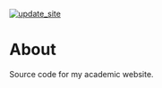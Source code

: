 [![update_site](https://github.com/agarbuno/agarbuno.github.io/actions/workflows/update-site.yml/badge.svg)](https://github.com/agarbuno/agarbuno.github.io/actions/workflows/update-site.yml)

# About 

Source code for my academic website. 
